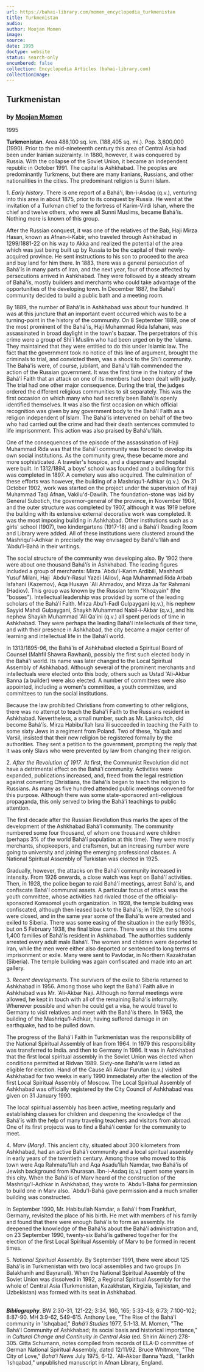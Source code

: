 ```yaml
---
url: https://bahai-library.com/momen_encyclopedia_turkmenistan
title: Turkmenistan
audio: 
author: Moojan Momen
image: 
source: 
date: 1995
doctype: website
status: search-only
encumbered: false
collection: Encyclopedia Articles (bahai-library.com)
collectionImage: 
---
```



## Turkmenistan

### by [Moojan Momen](https://bahai-library.com/author/Moojan+Momen)

1995


**Turkmenistan**. Area 488,100 sq. km. (188,405 sq. mi.). Pop. 3,600,000 (1990). Prior to the mid-nineteenth century this area of Central Asia had been under Iranian suzerainty. In 1880, however, it was conquered by Russia. With the collapse of the Soviet Union, it became an independent republic in October 1991. The capital is Ashkhabad. The peoples are predominantly Turkmens, but there are many Iranians, Russians, and other nationalities in the cities. The predominant religion is Sunni Islam.

1\. _Early history_. There is one report of a Bahá'í, Ibn-i-Asdaq (q.v.), venturing into this area in about 1875, prior to its conquest by Russia. He went at the invitation of a Turkman chief to the fortress of Karim-Virdi Ishan, where the chief and twelve others, who were all Sunni Muslims, became Bahá'ís. Nothing more is known of this group.

After the Russian conquest, it was one of the relatives of the Bab, Haji Mirza Hasan, known as Afnan-i-Kabir, who traveled through Ashkhabad in 1299/1881-22 on his way to Akka and realized the potential of the area which was just being built up by Russia to be the capital of their newly-acquired province. He sent instructions to his son to proceed to the area and buy land for him there. In 1883, there was a general persecution of Bahá'ís in many parts of Iran, and the next year, four of those affected by persecutions arrived in Ashkhabad. They were followed by a steady stream of Bahá'ís, mostly builders and merchants who could take advantage of the opportunities of the developing town. In December 1887, the Bahá'í community decided to build a public bath and a meeting room.

By 1889, the number of Bahá'ís in Ashkhabad was about four hundred. It was at this juncture that an important event occurred which was to be a turning-point in the history of the community. On 8 September 1889, one of the most prominent of the Bahá'ís, Haji Muhammad Rida Isfahani, was assassinated in broad daylight in the town's bazaar. The perpetrators of this crime were a group of Shi\`i Muslim who had been urged on by the \`ulama. They maintained that they were entitled to do this under Islamic law. The fact that the government took no notice of this line of argument, brought the criminals to trial, and convicted them, was a shock to the Shi'i community. The Bahá'ís were, of course, jubilant, and Bahá'u'lláh commended the action of the Russian government. It was the first time in the history of the Bahá'í Faith that an attack on one of its members had been dealt with justly. The trial had one other major consequence. During the trial, the judges ordered the different religious communities to sit separately. This was the first occasion on which many who had secretly been Bahá'ís openly identified themselves. It was also the first occasion on which official recognition was given by any government body to the Bahá'í Faith as a religion independent of Islam. The Bahá'ís intervened on behalf of the two who had carried out the crime and had their death sentences commuted to life imprisonment. This action was also praised by Bahá'u'lláh.

One of the consequences of the episode of the assassination of Haji Muhammad Rida was that the Bahá'í community was forced to develop its own social institutions. As the community grew, these became more and more sophisticated. A traveler's hospice, and a dispensary and hospital were built. In 1312/1894, a boys' school was founded and a building for this was completed in 1897. A cemetery was also acquired. The culmination of these efforts was however, the building of a Mashriqu'l-Adhkar (q.v.). On 31 October 1902, work was started on the project under the supervision of Haji Muhammad Taqi Afnan, Vakilu'd-Dawlih. The foundation-stone was laid by General Subotich, the governor-general of the province, in November 1904, and the outer structure was completed by 1907, although it was 1919 before the building with its extensive external decorative work was completed. It was the most imposing building in Ashkhabad. Other institutions such as a girls' school (1907), two kindergartens (1917-18) and a Bahá'í Reading Room and Library were added. All of these institutions were clustered around the Mashriqu'l-Adhkar in precisely the way envisaged by Bahá'u'lláh and 'Abdu'l-Bahá in their writings.

The social structure of the community was developing also. By 1902 there were about one thousand Bahá'ís in Ashkhabad. The leading figures included a group of merchants: Mirza \`Abdu'l-Karim Ardibili, Mashhadi Yusuf Milani, Haji \`Abdu'r-Rasul Yazdi (Aliov), Aqa Muhammad Rida Arbab Isfahani (Kazemov), Aqa Husayn \`Ali Ahmadov, and Mirza Ja\`far Rahmani (Hadiov). This group was known by the Russian term "Khozyain" (the "bosses"). Intellectual leadership was provided by some of the leading scholars of the Bahá'í Faith. Mirza Abu'l-Fadl Gulpaygani (q.v.), his nephew Sayyid Mahdi Gulpaygani, Shaykh Muhammad Nabil-i-Akbar (q.v.), and his nephew Shaykh Muhammad 'Ali Qa'ini (q.v.) all spent periods of time in Ashkhabad. They were perhaps the leading Bahá'í intellectuals of their time, and with their presence in Ashkhabad, the city became a major center of learning and intellectual life in the Bahá'í world.

In 1313/1895-96, the Bahá'ís of Ashkhabad elected a Spiritual Board of Counsel (Mahfil Shawra Rawhani), possibly the first such elected body in the Bahá'í world. Its name was later changed to the Local Spiritual Assembly of Ashkhabad. Although several of the prominent merchants and intellectuals were elected onto this body, others such as Ustad 'Ali-Akbar Banna (a builder) were also elected. A number of committees were also appointed, including a women's committee, a youth committee, and committees to run the social institutions.

Because the law prohibited Christians from converting to other religions, there was no attempt to teach the Bahá'í Faith to the Russians resident in Ashkhabad. Nevertheless, a small number, such as Mr. Lankovitch, did become Bahá'ís. Mirza Habibu'llah Isra\`ili succeeded in teaching the Faith to some sixty Jews in a regiment from Poland. Two of these, Ya\`qub and Varsil, insisted that their new religion be registered formally by the authorities. They sent a petition to the government, prompting the reply that it was only Slavs who were prevented by law from changing their religion.

2\. _After the Revolution of 1917_. At first, the Communist Revolution did not have a detrimental effect on the Bahá'í community. Activities were expanded, publications increased, and, freed from the legal restriction against converting Christians, the Bahá'ís began to teach the religion to Russians. As many as five hundred attended public meetings convened for this purpose. Although there was some state-sponsored anti-religious propaganda, this only served to bring the Bahá'í teachings to public attention.

The first decade after the Russian Revolution thus marks the apex of the development of the Ashkhabad Bahá'í community. The community numbered some four thousand, of whom one thousand were children (perhaps 3% of the world Bahá'í population at this time). They were mostly merchants, shopkeepers, and craftsmen, but an increasing number were going to university and joining the emerging professional classes. A National Spiritual Assembly of Turkistan was elected in 1925.

Gradually, however, the attacks on the Bahá'í community increased in intensity. From 1926 onwards, a close watch was kept on Bahá'í activities. Then, in 1928, the police began to raid Bahá'í meetings, arrest Bahá'ís, and confiscate Bahá'í communal assets. A particular focus of attack was the youth committee, whose activities had rivaled those of the officially-sponsored Komsomol youth organization. In 1928, the temple building was confiscated, although then leased back to the Bahá'ís; in 1929, the schools were closed, and in the same year some of the Bahá'ís were arrested and exiled to Siberia. There was some easing of the situation in the early 1930s, but on 5 February 1938, the final blow came. There were at this time some 1,400 families of Bahá'ís resident in Ashkhabad. The authorities suddenly arrested every adult male Bahá'í. The women and children were deported to Iran, while the men were either also deported or sentenced to long terms of imprisonment or exile. Many were sent to Pavlodar, in Northern Kazakhstan (Siberia). The temple building was again confiscated and made into an art gallery.

3\. _Recent developments._ The survivors of the exile to Siberia returned to Ashkhabad in 1956. Among those who kept the Bahá'í Faith alive in Ashkhabad was Mr. 'Ali-Akbar Naji. Although no formal meetings were allowed, he kept in touch with all of the remaining Bahá'ís informally. Whenever possible and when he could get a visa, he would travel to Germany to visit relatives and meet with the Bahá'ís there. In 1963, the building of the Mashriqu'l-Adhkar, having suffered damage in an earthquake, had to be pulled down.

The progress of the Bahá'í Faith in Turkmenistan was the responsibility of the National Spiritual Assembly of Iran from 1964. In 1979 this responsibility was transferred to India. and then to Germany in 1986. It was in Ashkhabad that the first local spiritual assembly in the Soviet Union was elected when conditions permitted at Ridvan 1989. Sixty-one Bahá'ís were listed as eligible for election. Hand of the Cause Ali Akbar Furutan (q.v.) visited Ashkhabad for two weeks in early 1990 immediately after the election of the first Local Spiritual Assembly of Moscow. The Local Spiritual Assembly of Ashkhabad was officially registered by the City Council of Ashkhabad was given on 31 January 1990.

The local spiritual assembly has been active, meeting regularly and establishing classes for children and deepening the knowledge of the Bahá'ís with the help of many traveling teachers and visitors from abroad. One of its first projects was to find a Bahá'í center for the community to meet.

4\. _Marv (Mary)_. This ancient city, situated about 300 kilometers from Ashkhabad, had an active Bahá'í community and a local spiritual assembly in early years of the twentieth century. Among those who moved to this town were Aqa Rahmatu'llah and Aqa Asadu'llah Namdar, two Bahá'ís of Jewish background from Khurasan. Ibn-i-Asdaq (q.v.) spent some years in this city. When the Bahá'ís of Marv heard of the construction of the Mashriqu'l-Adhkar in Ashkhabad, they wrote to \`Abdu'l-Bahá for permission to build one in Marv also. \`Abdu'l-Bahá gave permission and a much smaller building was constructed.

In September 1990, Mr. Habibullah Namdar, a Bahá'í from Frankfurt, Germany, revisited the place of his birth. He met with members of his family and found that there were enough Bahá'ís to form an assembly. He deepened the knowledge of the Bahá'ís about the Bahá'í administration and, on 23 September 1990, twenty-six Bahá'ís gathered together for the election of the first Local Spiritual Assembly of Marv to be formed in recent times.

5\. _National Spiritual Assembly_. By September 1991, there were about 125 Bahá'ís in Turkmenistan with two local assemblies and two groups (in Balakhanih and Bayranali). When the National Spiritual Assembly of the Soviet Union was dissolved in 1992, a Regional Spiritual Assembly for the whole of Central Asia (Turkmenistan, Kazakhstan, Kirgizia, Tajikistan, and Uzbekistan) was formed with its seat in Ashkhabad.  
 

**_Bibliography_**. BW 2:30-31, 121-22; 3:34, 160, 165; 5:33-43; 6:73; 7:100-102; 8:87-90. MH 3:9-62, 549-615. Anthony Lee, "The Rise of the Bahá'í community in 'Ishqabad," _Bahá'í Studies_ 1977, 5:1-13. M. Momen, "The Bahá'í Community of Ashkhabad; its social basis and historical importance," in _Cultural Change and Continuity in Central Asia_ (ed. Shirin Akiner) 278-305. Gitta Schumann, notes compiled from records of ELA-D committee of German National Spiritual Assembly, dated 12/11/92. Bruce Whitmore, "The City of Love," _Bahá'í News_ July 1975, 6-12. \`Ali-Akbar Banna Yazdi, "Tarikh \`Ishqabad," unpublished manuscript in Afnan Library, England.